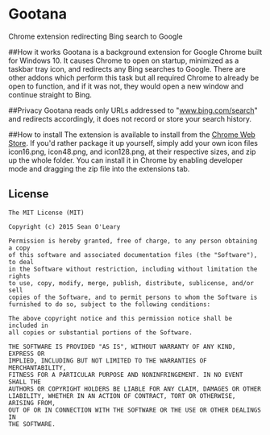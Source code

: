 Gootana
=================
Chrome extension redirecting Bing search to Google

##How it works
Gootana is a background extension for Google Chrome built for Windows 10. It causes Chrome to open on startup, minimized as a taskbar tray icon, and redirects any Bing searches to Google. There are other addons which perform this task but all required Chrome to already be open to function, and if it was not, they would open a new window and continue straight to Bing.

##Privacy
Gootana reads only URLs addressed to "www.bing.com/search" and redirects accordingly, it does not record or store your search history.

##How to install
The extension is available to install from the [Chrome Web Store](https://chrome.google.com/webstore/detail/gootana/njaohbmfgmnhhepebleleojpglehjehc). If you'd rather package it up yourself, simply add your own icon files icon16.png, icon48.png, and icon128.png, at their respective sizes, and zip up the whole folder. You can install it in Chrome by enabling developer mode and dragging the zip file into the extensions tab.

## License
```
The MIT License (MIT)

Copyright (c) 2015 Sean O'Leary

Permission is hereby granted, free of charge, to any person obtaining a copy
of this software and associated documentation files (the "Software"), to deal
in the Software without restriction, including without limitation the rights
to use, copy, modify, merge, publish, distribute, sublicense, and/or sell
copies of the Software, and to permit persons to whom the Software is
furnished to do so, subject to the following conditions:

The above copyright notice and this permission notice shall be included in
all copies or substantial portions of the Software.

THE SOFTWARE IS PROVIDED "AS IS", WITHOUT WARRANTY OF ANY KIND, EXPRESS OR
IMPLIED, INCLUDING BUT NOT LIMITED TO THE WARRANTIES OF MERCHANTABILITY,
FITNESS FOR A PARTICULAR PURPOSE AND NONINFRINGEMENT. IN NO EVENT SHALL THE
AUTHORS OR COPYRIGHT HOLDERS BE LIABLE FOR ANY CLAIM, DAMAGES OR OTHER
LIABILITY, WHETHER IN AN ACTION OF CONTRACT, TORT OR OTHERWISE, ARISING FROM,
OUT OF OR IN CONNECTION WITH THE SOFTWARE OR THE USE OR OTHER DEALINGS IN
THE SOFTWARE.
```


